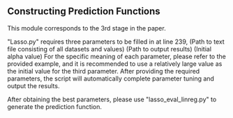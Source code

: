 ## Constructing Prediction Functions

This module corresponds to the 3rd stage in the paper.

"Lasso.py" requires three parameters to be filled in at line 239,
(Path to text file consisting of all datasets and values) (Path to output results) (Initial alpha value)
For the specific meaning of each parameter, please refer to the provided example,
and it is recommended to use a relatively large value as the initial value for the third parameter.
After providing the required parameters, the script will automatically complete parameter tuning and output the results.

After obtaining the best parameters, please use "lasso_eval_linreg.py" to generate the prediction function.
